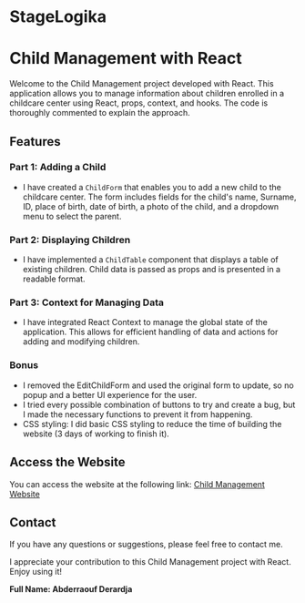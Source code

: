 # StageLogika

# Child Management with React

Welcome to the Child Management project developed with React. This application allows you to manage information about children enrolled in a childcare center using React, props, context, and hooks. The code is thoroughly commented to explain the approach.

## Features

### Part 1: Adding a Child

- I have created a `ChildForm` that enables you to add a new child to the childcare center. The form includes fields for the child's name, Surname, ID, place of birth, date of birth, a photo of the child, and a dropdown menu to select the parent.

### Part 2: Displaying Children

- I have implemented a `ChildTable` component that displays a table of existing children. Child data is passed as props and is presented in a readable format.

### Part 3: Context for Managing Data

- I have integrated React Context to manage the global state of the application. This allows for efficient handling of data and actions for adding and modifying children.

### Bonus
- I removed the EditChildForm and used the original form to update, so no popup and a better UI experience for the user.
- I tried every possible combination of buttons to try and create a bug, but I made the necessary functions to prevent it from happening.
- CSS styling: I did basic CSS styling to reduce the time of building the website (3 days of working to finish it).

## Access the Website

You can access the website at the following link: [Child Management Website](https://raouf-005.github.io/StageLogika/)

## Contact

If you have any questions or suggestions, please feel free to contact me.

I appreciate your contribution to this Child Management project with React. Enjoy using it!

**Full Name: Abderraouf Derardja**
